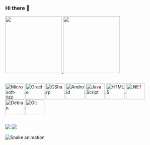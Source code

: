 ### Hi there 👋

<!--
**vitortrevisani/vitortrevisani** is a ✨ _special_ ✨ repository because its `README.md` (this file) appears on your GitHub profile.

Here are some ideas to get you started:f

- 🔭 I’m currently working on ...
- 🌱 I’m currently learning ...
- 👯 I’m looking to collaborate on ...
- 🤔 I’m looking for help with ...
- 💬 Ask me about ...
- 📫 How to reach me: ...
- 😄 Pronouns: ...
- ⚡ Fun fact: ...
-->



<div>
  <a href="https://github.com/vitortrevisani">
  <img height="180em" src="https://github-readme-stats.vercel.app/api?username=vitortrevisani&show_icons=true&theme=dark&include_all_commits=true&count_private=true"/>
  <img height="180em" src="https://github-readme-stats.vercel.app/api/top-langs/?username=rafaballerini&layout=compact&langs_count=7&theme=dark"/>
</div>
  
  ##
  
  
  
  <img align="center" alt="Microsoft-SQL" height="50" width="60" src="https://cdn.jsdelivr.net/gh/devicons/devicon/icons/microsoftsqlserver/microsoftsqlserver-plain-wordmark.svg">
  <img align="center" alt="Oracle" height="50" width="60" src="https://cdn.jsdelivr.net/gh/devicons/devicon/icons/oracle/oracle-original.svg" >
  <img align="center" alt="CSharp" height="50" width="60" src="https://cdn.jsdelivr.net/gh/devicons/devicon/icons/csharp/csharp-original.svg" >
  <img align="center" alt="Android" height="50" width="60" src="https://cdn.jsdelivr.net/gh/devicons/devicon/icons/android/android-original-wordmark.svg" >
  <img align="center" alt="JavaScript" height="50" width="60" src="https://cdn.jsdelivr.net/gh/devicons/devicon/icons/javascript/javascript-original.svg" >
  <img align="center" alt="HTML5" height="50" width="60" src="https://cdn.jsdelivr.net/gh/devicons/devicon/icons/html5/html5-original-wordmark.svg" >
  <img align="center" alt=".NET" height="50" width="60" src="https://cdn.jsdelivr.net/gh/devicons/devicon/icons/dot-net/dot-net-original-wordmark.svg" />
  <img align="center" alt="Debian" height="50" width="60" src="https://cdn.jsdelivr.net/gh/devicons/devicon/icons/debian/debian-original-wordmark.svg" >
  <img align="center" alt="Git" height="50" width="60" src="https://cdn.jsdelivr.net/gh/devicons/devicon/icons/github/github-original-wordmark.svg" >
  
  ##
  
  <a href = "mailto:vitortrevisaniribeiro@gmail.com"><img src="https://img.shields.io/badge/-Gmail-%23333?style=for-the-badge&logo=gmail&logoColor=white" target="_blank"></a>
  <a href="https://www.linkedin.com/in/vitor-trevisani-45875016a" target="_blank"><img src="https://img.shields.io/badge/-LinkedIn-%230077B5?style=for-the-badge&logo=linkedin&logoColor=white" target="_blank"></a> 
 
  ![Snake animation](https://github.com/vitortrevisani/vitortrevisani/blob/output/dist/github-contribution-grid-snake.svg)
 
</div>
